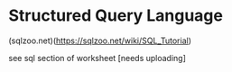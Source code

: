 # Structured Query Language

(sqlzoo.net)(https://sqlzoo.net/wiki/SQL_Tutorial)

see sql section of worksheet [needs uploading]
